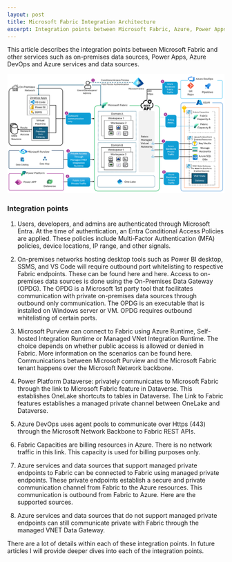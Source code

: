 ```yaml
---
layout: post
title: Microsoft Fabric Integration Architecture
excerpt: Integration points between Microsoft Fabric, Azure, Power Apps, and on-premises data sources.
---
```


This article describes the integration points between Microsoft Fabric and other services such as on-premises data sources, Power Apps, Azure DevOps and Azure services and data sources.

![alt text](../images/2025-03-01-fabric-integration/image.png)

### Integration points
1. Users, developers, and admins are authenticated through Microsoft Entra. At the time of authentication, an Entra Conditional Access Policies are applied. These policies include Multi-Factor Authentication (MFA) policies, device locations, IP range, and other signals.

2. On-premises networks hosting desktop tools such as Power BI desktop, SSMS, and VS Code will require outbound port whitelisting to respective Fabric endpoints. These can be found here and here. Access to on-premises data sources is done using the On-Premises Data Gateway (OPDG). The OPDG is a Microsoft 1st party tool that facilitates communication with private on-premises data sources through outbound only communication. The OPDG is an executable that is installed on Windows server or VM. OPDG requires outbound whitelisting of certain ports.

3. Microsoft Purview can connect to Fabric using Azure Runtime, Self-hosted Integration Runtime or Managed VNet Integration Runtime. The choice depends on whether public access is allowed or denied in Fabric. More information on the scenarios can be found here. Communications between Microsoft Purview and the Microsoft Fabric tenant happens over the Microsoft Network backbone.

4. Power Platform Dataverse: privately communicates to Microsoft Fabric through the link to Microsoft Fabric feature in Dataverse. This establishes OneLake shortcuts to tables in Dataverse. The Link to Fabric features establishes a managed private channel between OneLake and Dataverse.

5. Azure DevOps uses agent pools to communicate over Https (443) through the Microsoft Network Backbone to Fabric REST APIs.

6. Fabric Capacities are billing resources in Azure. There is no network traffic in this link. This capacity is used for billing purposes only.

7. Azure services and data sources that support managed private endpoints to Fabric can be connected to Fabric using managed private endpoints. These private endpoints establish a secure and private communication channel from Fabric to the Azure resources. This communication is outbound from Fabric to Azure. Here are the supported sources.

8. Azure services and data sources that do not support managed private endpoints can still communicate private with Fabric through the managed VNET Data Gateway.

There are a lot of details within each of these integration points. In future articles I will provide deeper dives into each of the integration points.